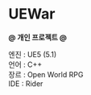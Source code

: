 # UEWar
 
<b>@ 개인 프로젝트 @</b> <br>

엔진 : UE5 (5.1) <br>
언어 : C++ <br>
장르 : Open World RPG <br>
IDE : Rider <br>
